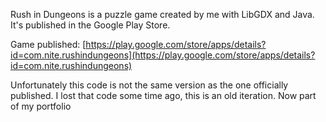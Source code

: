Rush in Dungeons is a puzzle game created by me with LibGDX and Java.
It's published in the Google Play Store.

Game published:
[https://play.google.com/store/apps/details?id=com.nite.rushindungeons](https://play.google.com/store/apps/details?id=com.nite.rushindungeons)

Unfortunately this code is not the same version as the one officially published. I lost that code some time ago, this is an old
iteration. Now part of my portfolio